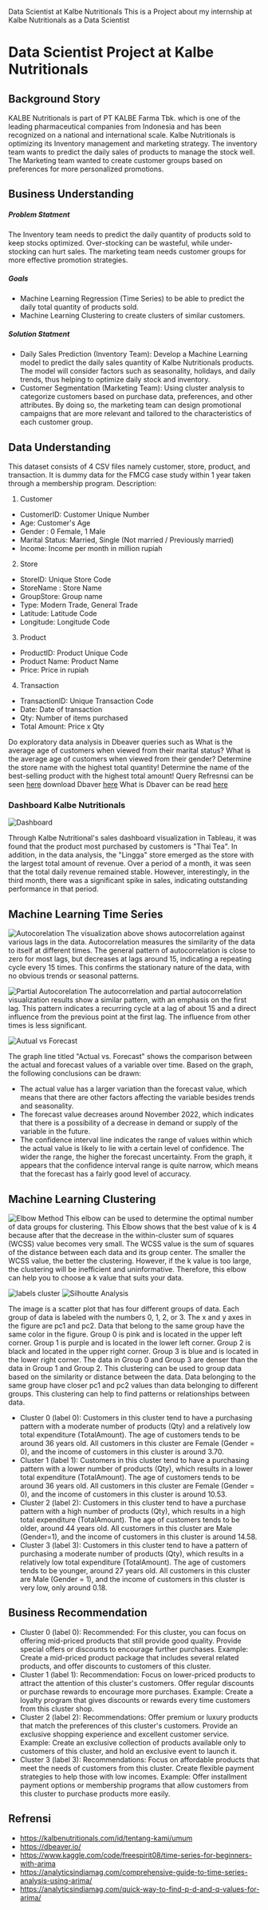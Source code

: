 Data Scientist at Kalbe Nutritionals
This is a Project about my internship at Kalbe Nutritionals as a Data Scientist

# Data Scientist Project at Kalbe  Nutritionals
## Background Story
KALBE Nutritionals is part of PT KALBE Farma Tbk. which is one of the leading pharmaceutical companies from Indonesia and has been recognized on a national and international scale. Kalbe Nutritionals is optimizing its Inventory management and marketing strategy. The inventory team wants to predict the daily sales of products to manage the stock well. The Marketing team wanted to create customer groups based on preferences for more personalized promotions.
## Business Understanding
##### Problem Statment
The Inventory team needs to predict the daily quantity of products sold to keep stocks optimized. Over-stocking can be wasteful, while under-stocking can hurt sales. The marketing team needs customer groups for more effective promotion strategies.

##### Goals
* Machine Learning Regression (Time Series) to be able to predict the daily total quantity
of products sold.
* Machine Learning Clustering to create clusters of similar customers.

##### Solution Statment
* Daily Sales Prediction (Inventory Team): Develop a Machine Learning model to predict the daily sales quantity of Kalbe Nutritionals products. The model will consider factors such as seasonality, holidays, and daily trends, thus helping to optimize daily stock and inventory.
* Customer Segmentation (Marketing Team): Using cluster analysis to categorize customers based on purchase data, preferences, and other attributes. By doing so, the marketing team can design promotional campaigns that are more relevant and tailored to the characteristics of each customer group.

## Data Understanding
This dataset consists of 4 CSV files namely customer, store, product, and transaction. It is dummy data for the FMCG case study within 1 year taken through a membership program.
Description:
1. Customer
- CustomerID: Customer Unique Number
- Age: Customer's Age
- Gender : 0 Female, 1 Male
- Marital Status: Married, Single (Not married / Previously married)
- Income: Income per month in million rupiah

2. Store
- StoreID: Unique Store Code
- StoreName : Store Name
- GroupStore: Group name
- Type: Modern Trade, General Trade
- Latitude: Latitude Code
- Longitude: Longitude Code

3. Product
- ProductID: Product Unique Code
- Product Name: Product Name
- Price: Price in rupiah

4. Transaction
- TransactionID: Unique Transaction Code
- Date: Date of transaction
- Qty: Number of items purchased
- Total Amount: Price x Qty
 
Do exploratory data analysis in Dbeaver queries such as What is the average age of customers when viewed from their marital status? What is the average age of customers when viewed from their gender? Determine the store name with the highest total quantity! Determine the name of the best-selling product with the highest total amount! Query Refresnsi can be seen [here](https://github.com/AqilaFadia/Data-Scientist_Kalbe-Nutritionals/blob/main/Query.sql)
download Dbaver [here](https://dbeaver.io/)
What is Dbaver can be read [here](https://www.rumahweb.com/journal/dbeaver-adalah/)

### Dashboard Kalbe Nutritionals
![Dashboard](https://github.com/AqilaFadia/Data-Scientist_Kalbe-Nutritionals/blob/main/Pic/Dashboard%20Kalbe%20Nutritionals%20(1).png)

Through Kalbe Nutritional's sales dashboard visualization in Tableau, it was found that the product most purchased by customers is "Thai Tea". In addition, in the data analysis, the "Lingga" store emerged as the store with the largest total amount of revenue. Over a period of a month, it was seen that the total daily revenue remained stable. However, interestingly, in the third month, there was a significant spike in sales, indicating outstanding performance in that period.

## Machine Learning Time Series
![Autocorelation](https://github.com/AqilaFadia/Data-Scientist_Kalbe-Nutritionals/blob/main/Pic/output.png)
The visualization above shows autocorrelation against various lags in the data. Autocorrelation measures the similarity of the data to itself at different times. The general pattern of autocorrelation is close to zero for most lags, but decreases at lags around 15, indicating a repeating cycle every 15 times. This confirms the stationary nature of the data, with no obvious trends or seasonal patterns.

![Partial Autocorelation](https://github.com/AqilaFadia/Data-Scientist_Kalbe-Nutritionals/blob/main/Pic/partial.png)
The autocorrelation and partial autocorrelation visualization results show a similar pattern, with an emphasis on the first lag. This pattern indicates a recurring cycle at a lag of about 15 and a direct influence from the previous point at the first lag. The influence from other times is less significant.

![Autual vs Forecast](https://github.com/AqilaFadia/Data-Scientist_Kalbe-Nutritionals/blob/main/Dashboard%20Kalbe%20Nutritionals.png)

The graph line titled "Actual vs. Forecast" shows the comparison between the actual and forecast values of a variable over time. Based on the graph, the following conclusions can be drawn:
* The actual value has a larger variation than the forecast value, which means that there are other factors affecting the variable besides trends and seasonality.
* The forecast value decreases around November 2022, which indicates that there is a possibility of a decrease in demand or supply of the variable in the future.
* The confidence interval line indicates the range of values within which the actual value is likely to lie with a certain level of confidence. The wider the range, the higher the forecast uncertainty. From the graph, it appears that the confidence interval range is quite narrow, which means that the forecast has a fairly good level of accuracy.

## Machine Learning Clustering
![Elbow Method](https://github.com/AqilaFadia/Data-Scientist_Kalbe-Nutritionals/blob/main/Pic/elbow.png)
This elbow can be used to determine the optimal number of data groups for clustering. This Elbow shows that the best value of k is 4 because after that the decrease in the within-cluster sum of squares (WCSS) value becomes very small. The WCSS value is the sum of squares of the distance between each data and its group center. The smaller the WCSS value, the better the clustering. However, if the k value is too large, the clustering will be inefficient and uninformative. Therefore, this elbow can help you to choose a k value that suits your data.

![labels cluster](https://github.com/AqilaFadia/Data-Scientist_Kalbe-Nutritionals/blob/main/Pic/output1.png)
![Silhoutte Analysis](https://github.com/AqilaFadia/Data-Scientist_Kalbe-Nutritionals/blob/main/silhoute.png)

The image is a scatter plot that has four different groups of data. Each group of data is labeled with the numbers 0, 1, 2, or 3. The x and y axes in the figure are pc1 and pc2. Data that belong to the same group have the same color in the figure. Group 0 is pink and is located in the upper left corner. Group 1 is purple and is located in the lower left corner. Group 2 is black and located in the upper right corner. Group 3 is blue and is located in the lower right corner. The data in Group 0 and Group 3 are denser than the data in Group 1 and Group 2. This clustering can be used to group data based on the similarity or distance between the data. Data belonging to the same group have closer pc1 and pc2 values than data belonging to different groups. This clustering can help to find patterns or relationships between data.

* Cluster 0 (label 0): Customers in this cluster tend to have a purchasing pattern with a moderate number of products (Qty) and a relatively low total expenditure (TotalAmount). The age of customers tends to be around 36 years old. All customers in this cluster are Female (Gender = 0), and the income of customers in this cluster is around 3.70.
* Cluster 1 (label 1): Customers in this cluster tend to have a purchasing pattern with a lower number of products (Qty), which results in a lower total expenditure (TotalAmount). The age of customers tends to be around 36 years old. All customers in this cluster are Female (Gender = 0), and the income of customers in this cluster is around 10.53.
* Cluster 2 (label 2): Customers in this cluster tend to have a purchase pattern with a high number of products (Qty), which results in a high total expenditure (TotalAmount). The age of customers tends to be older, around 44 years old. All customers in this cluster are Male (Gender=1), and the income of customers in this cluster is around 14.58.
* Cluster 3 (label 3): Customers in this cluster tend to have a pattern of purchasing a moderate number of products (Qty), which results in a relatively low total expenditure (TotalAmount). The age of customers tends to be younger, around 27 years old. All customers in this cluster are Male (Gender = 1), and the income of customers in this cluster is very low, only around 0.18.

## Business Recommendation
* Cluster 0 (label 0):
Recommended: For this cluster, you can focus on offering mid-priced products that still provide good quality. Provide special offers or discounts to encourage further purchases.
Example: Create a mid-priced product package that includes several related products, and offer discounts to customers of this cluster.
* Cluster 1 (label 1):
Recommendation: Focus on lower-priced products to attract the attention of this cluster's customers. Offer regular discounts or purchase rewards to encourage more purchases.
Example: Create a loyalty program that gives discounts or rewards every time customers from this cluster shop.
* Cluster 2 (label 2):
Recommendations: Offer premium or luxury products that match the preferences of this cluster's customers. Provide an exclusive shopping experience and excellent customer service.
Example: Create an exclusive collection of products available only to customers of this cluster, and hold an exclusive event to launch it.
* Cluster 3 (label 3):
Recommendations: Focus on affordable products that meet the needs of customers from this cluster. Create flexible payment strategies to help those with low incomes.
Example: Offer installment payment options or membership programs that allow customers from this cluster to purchase products more easily.


## Refrensi
* https://kalbenutritionals.com/id/tentang-kami/umum
* https://dbeaver.io/
* https://www.kaggle.com/code/freespirit08/time-series-for-beginners-with-arima
* https://analyticsindiamag.com/comprehensive-guide-to-time-series-analysis-using-arima/
* https://analyticsindiamag.com/quick-way-to-find-p-d-and-q-values-for-arima/

















